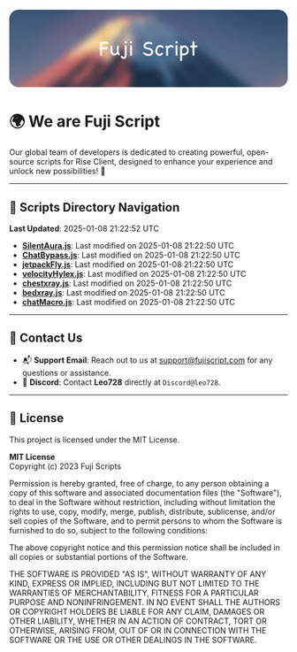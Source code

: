 ![Banner](.github/b.webp)

# 🌍 **We are Fuji Script**

Our global team of developers is dedicated to creating powerful, open-source scripts for Rise Client, designed to enhance your experience and unlock new possibilities! 🌟

---
<!-- SCRIPTS_NAVIGATION_START -->
## 📂 **Scripts Directory Navigation**

**Last Updated**: 2025-01-08 21:22:52 UTC

- **[SilentAura.js](scripts/SilentAura.js)**: Last modified on 2025-01-08 21:22:50 UTC
- **[ChatBypass.js](scripts/ChatBypass.js)**: Last modified on 2025-01-08 21:22:50 UTC
- **[jetpackFly.js](scripts/jetpackFly.js)**: Last modified on 2025-01-08 21:22:50 UTC
- **[velocityHylex.js](scripts/velocityHylex.js)**: Last modified on 2025-01-08 21:22:50 UTC
- **[chestxray.js](scripts/chestxray.js)**: Last modified on 2025-01-08 21:22:50 UTC
- **[bedxray.js](scripts/bedxray.js)**: Last modified on 2025-01-08 21:22:50 UTC
- **[chatMacro.js](scripts/chatMacro.js)**: Last modified on 2025-01-08 21:22:50 UTC

<!-- SCRIPTS_NAVIGATION_END -->

---

## 💬 **Contact Us**  
- 📬 **Support Email**: Reach out to us at [support@fujiscript.com](mailto:support@fujiscript.com) for any questions or assistance.  
- 💬 **Discord**: Contact **Leo728** directly at `Discord@leo728`.

---

## 📜 **License**

This project is licensed under the MIT License.  

**MIT License**  
Copyright (c) 2023 Fuji Scripts  

Permission is hereby granted, free of charge, to any person obtaining a copy of this software and associated documentation files (the "Software"), to deal in the Software without restriction, including without limitation the rights to use, copy, modify, merge, publish, distribute, sublicense, and/or sell copies of the Software, and to permit persons to whom the Software is furnished to do so, subject to the following conditions:  

The above copyright notice and this permission notice shall be included in all copies or substantial portions of the Software.  

THE SOFTWARE IS PROVIDED "AS IS", WITHOUT WARRANTY OF ANY KIND, EXPRESS OR IMPLIED, INCLUDING BUT NOT LIMITED TO THE WARRANTIES OF MERCHANTABILITY, FITNESS FOR A PARTICULAR PURPOSE AND NONINFRINGEMENT. IN NO EVENT SHALL THE AUTHORS OR COPYRIGHT HOLDERS BE LIABLE FOR ANY CLAIM, DAMAGES OR OTHER LIABILITY, WHETHER IN AN ACTION OF CONTRACT, TORT OR OTHERWISE, ARISING FROM, OUT OF OR IN CONNECTION WITH THE SOFTWARE OR THE USE OR OTHER DEALINGS IN THE SOFTWARE.  
